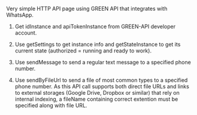 Very simple HTTP API page using GREEN API that integrates with WhatsApp.

1. Get idInstance and apiTokenInstance from GREEN-API developer account.

2. Use getSettings to get instance info and getStateInstance to get its current state (authorized = running and ready to work).

3. Use sendMessage to send a regular text message to a specified phone number.

4. Use sendByFileUrl to send a file of most common types to a specified phone number. As this API call supports both direct file URLs and links to external storages (Google Drive, Dropbox or similar) that rely on internal indexing, a fileName containing correct extention must be specified along with file URL.
